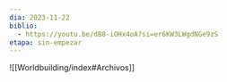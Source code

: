 ```yaml
---
dia: 2023-11-22
biblio:
  - https://youtu.be/dB8-iOHx4oA?si=er6KW3LWgdNGe9zS
etapa: sin-empezar
---
```









![[Worldbuilding/index#Archivos]]